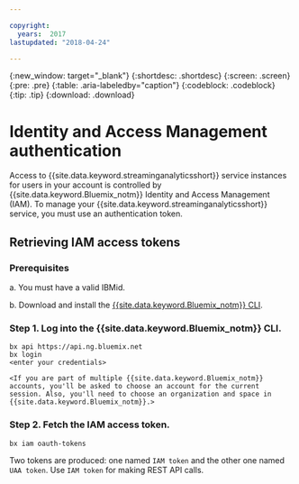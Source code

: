 ```yaml
---

copyright:
  years:  2017
lastupdated: "2018-04-24"

---
```


{:new_window: target="_blank"}
{:shortdesc: .shortdesc}
{:screen: .screen}
{:pre: .pre}
{:table: .aria-labeledby="caption"}
{:codeblock: .codeblock}
{:tip: .tip}
{:download: .download}


# Identity and Access Management authentication

Access to {{site.data.keyword.streaminganalyticsshort}} service instances for users in your account is controlled by {{site.data.keyword.Bluemix_notm}} Identity and Access Management (IAM). To manage your {{site.data.keyword.streaminganalyticsshort}} service, you must use an authentication token.

## Retrieving IAM access tokens

### Prerequisites

a. You must have a valid IBMid.

b. Download and install the [{{site.data.keyword.Bluemix_notm}} CLI](https://console.bluemix.net/docs/cli/reference/bluemix_cli/get_started.html#getting-started).

### Step 1. Log into the {{site.data.keyword.Bluemix_notm}} CLI.

```
bx api https://api.ng.bluemix.net
bx login
<enter your credentials>

<If you are part of multiple {{site.data.keyword.Bluemix_notm}} accounts, you'll be asked to choose an account for the current session. Also, you'll need to choose an organization and space in {{site.data.keyword.Bluemix_notm}}.>
```

### Step 2. Fetch the IAM access token.

```
bx iam oauth-tokens
```

Two tokens are produced: one named `IAM token` and the other one named `UAA token`. Use `IAM token` for making REST API calls.
